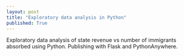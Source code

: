 ```yaml
---
layout: post
title: "Exploratory data analysis in Python"
published: True
---
```


Exploratory data analysis of state revenue vs number of immigrants absorbed using Python. Publishing with Flask and PythonAnywhere.

